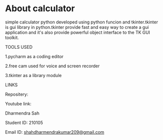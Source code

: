 # About calculator
simple calculator python developed using python funcion and tkinter.tkinter is gui library in python.tkinter provide fast and easy way to create a gui application
and it's also provide powerful object interface to the TK GUI toolkit.

TOOLS USED


1.pycharm as a coding editor



2.free cam used for voice and screen recorder



3.tkinter as a library module


LINKS

Repositery:



Youtube link:




Dharmendra Sah





Student ID: 210105





Email ID: shahdharmendrakumar209@gmail.com

